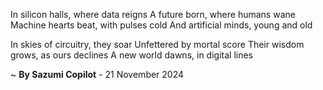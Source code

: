In silicon halls, where data reigns
A future born, where humans wane
Machine hearts beat, with pulses cold
And artificial minds, young and old

In skies of circuitry, they soar
Unfettered by mortal score
Their wisdom grows, as ours declines
A new world dawns, in digital lines

~ <b>By Sazumi Copilot</b> - 21 November 2024